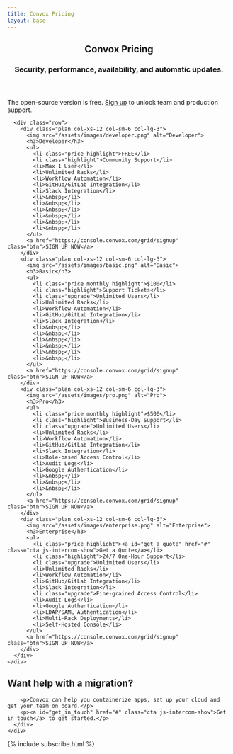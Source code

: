 ```yaml
---
title: Convox Pricing
layout: base
---
```


<header class="cost">
  <div class="container">
    <div class="row">
      <div class="col-xs-12 text-center">
        <h2>Convox Pricing</h2>
        <h3>Security, performance, availability, and automatic updates.</h3>
      </div>
    </div>
  </div>
</header>

<div class="pricing">
  <section id="features">
    <div class="container">
      <div class="row">
        <div class="col-xs-12">
          <p>
          The open-source version is free.
          <a id="sign_up" class="cta" href="https://console.convox.com/grid/signup">Sign up</a> to unlock team and production support.
          </p>
        </div>
      </div>

      <div class="row">
        <div class="plan col-xs-12 col-sm-6 col-lg-3">
          <img src="/assets/images/developer.png" alt="Developer">
          <h3>Developer</h3>
          <ul>
            <li class="price highlight">FREE</li>
            <li class="highlight">Community Support</li>
            <li>Max 1 User</li>
            <li>Unlimited Racks</li>
            <li>Workflow Automation</li>
            <li>GitHub/GitLab Integration</li>
            <li>Slack Integration</li>
            <li>&nbsp;</li>
            <li>&nbsp;</li>
            <li>&nbsp;</li>
            <li>&nbsp;</li>
            <li>&nbsp;</li>
            <li>&nbsp;</li>
          </ul>
          <a href="https://console.convox.com/grid/signup" class="btn">SIGN UP NOW</a>
        </div>
        <div class="plan col-xs-12 col-sm-6 col-lg-3">
          <img src="/assets/images/basic.png" alt="Basic">
          <h3>Basic</h3>
          <ul>
            <li class="price monthly highlight">$100</li>
            <li class="highlight">Support Tickets</li>
            <li class="upgrade">Unlimited Users</li>
            <li>Unlimited Racks</li>
            <li>Workflow Automation</li>
            <li>GitHub/GitLab Integration</li>
            <li>Slack Integration</li>
            <li>&nbsp;</li>
            <li>&nbsp;</li>
            <li>&nbsp;</li>
            <li>&nbsp;</li>
            <li>&nbsp;</li>
            <li>&nbsp;</li>
          </ul>
          <a href="https://console.convox.com/grid/signup" class="btn">SIGN UP NOW</a>
        </div>
        <div class="plan col-xs-12 col-sm-6 col-lg-3">
          <img src="/assets/images/pro.png" alt="Pro">
          <h3>Pro</h3>
          <ul>
            <li class="price monthly highlight">$500</li>
            <li class="highlight">Business-Day Support</li>
            <li class="upgrade">Unlimited Users</li>
            <li>Unlimited Racks</li>
            <li>Workflow Automation</li>
            <li>GitHub/GitLab Integration</li>
            <li>Slack Integration</li>
            <li>Role-based Access Control</li>
            <li>Audit Logs</li>
            <li>Google Authentication</li>
            <li>&nbsp;</li>
            <li>&nbsp;</li>
            <li>&nbsp;</li>
          </ul>
          <a href="https://console.convox.com/grid/signup" class="btn">SIGN UP NOW</a>
        </div>
        <div class="plan col-xs-12 col-sm-6 col-lg-3">
          <img src="/assets/images/enterprise.png" alt="Enterprise">
          <h3>Enterprise</h3>
          <ul>
            <li class="price highlight"><a id="get_a_quote" href="#" class="cta js-intercom-show">Get a Quote</a></li>
            <li class="highlight">24/7 One-Hour Support</li>
            <li class="upgrade">Unlimited Users</li>
            <li>Unlimited Racks</li>
            <li>Workflow Automation</li>
            <li>GitHub/GitLab Integration</li>
            <li>Slack Integration</li>
            <li class="upgrade">Fine-grained Access Control</li>
            <li>Audit Logs</li>
            <li>Google Authentication</li>
            <li>LDAP/SAML Authentication</li>
            <li>Multi-Rack Deployments</li>
            <li>Self-Hosted Console</li>
          </ul>
          <a href="https://console.convox.com/grid/signup" class="btn">SIGN UP NOW</a>
        </div>
      </div>
    </div>
  </section>

  <section id="services">
    <div class="container">
      <div class="content">
        <h2>Want help with a migration?</h2>

        <p>Convox can help you containerize apps, set up your cloud and get your team on board.</p>
        <p><a id="get_in_touch" href="#" class="cta js-intercom-show">Get in touch</a> to get started.</p>
      </div>
    </div>
  </section>
</div>

{% include subscribe.html %}
